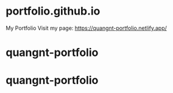 # portfolio.github.io
My Portfolio
Visit my page: https://quangnt-portfolio.netlify.app/
# quangnt-portfolio

# quangnt-portfolio
